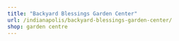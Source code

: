 ```yaml
---
title: "Backyard Blessings Garden Center"
url: /indianapolis/backyard-blessings-garden-center/
shop: garden centre
---
```

